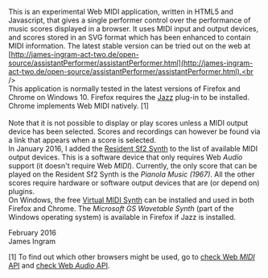 
This is an experimental Web MIDI application, written in HTML5 and Javascript, that gives a single performer control over the performance of music scores displayed in a browser. It uses MIDI input and output devices, and scores stored in an SVG format which has been enhanced to contain MIDI information. The latest stable version can be tried out on the web at<br />
[http://james-ingram-act-two.de/open-source/assistantPerformer/assistantPerformer.html](http://james-ingram-act-two.de/open-source/assistantPerformer/assistantPerformer.html).<br />
<br />
This application is normally tested in the latest versions of Firefox and Chrome on Windows 10. Firefox requires the [Jazz](http://jazz-soft.net) plug-in to be installed. Chrome implements Web MIDI natively. [1]<br />
<br />
Note that it is not possible to display or play scores unless a MIDI output device has been selected. Scores and recordings can however be found via a link that appears when a score is selected.<br />
In January 2016, I added the [Resident Sf2 Synth](https://github.com/notator/residentSf2Synth) to the list of available MIDI output devices. This is a software device that only requires Web _Audio_ support (it doesn't require Web _MIDI_). Currently, the only score that can be played on the Resident Sf2 Synth is the _Pianola Music (1967)_. All the other scores require hardware or software output devices that are (or depend on) plugins.<br />
On Windows, the free [Virtual MIDI Synth](http://coolsoft.altervista.org/en/virtualmidisynth) can be installed and used in both Firefox and Chrome. The _Microsoft GS Wavetable Synth_ (part of the Windows operating system) is available in Firefox if Jazz is installed.<br />

February 2016<br />
James Ingram<br />

[1] To find out which other browsers might be used, go to [check Web *MIDI* API](http://caniuse.com/#feat=midi) and [check Web *Audio* API](http://caniuse.com/#feat=audio-api).
